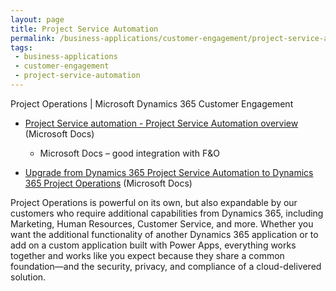```yaml
---
layout: page
title: Project Service Automation
permalink: /business-applications/customer-engagement/project-service-automation
tags:
 - business-applications
 - customer-engagement
 - project-service-automation
---
```


Project Operations | Microsoft Dynamics 365 Customer Engagement


* [Project Service automation - Project Service Automation overview](https://docs.microsoft.com/en-us/dynamics365-release-plan/2020wave2/finance-operations/dynamics365-project-operations/planned-features) (Microsoft Docs)
  * Microsoft Docs – good integration with F&O


* [Upgrade from Dynamics 365 Project Service Automation to Dynamics 365 Project Operations](https://docs.microsoft.com/en-us/dynamics365-release-plan/2020wave2/finance-operations/dynamics365-project-operations/upgrade-dynamics-365-project-service-automation-dynamics-365-project-operationss) (Microsoft Docs)

Project Operations is powerful on its own, but also expandable by our customers who require additional capabilities from Dynamics 365, including Marketing, Human Resources, Customer Service, and more. Whether you want the additional functionality of another Dynamics 365 application or to add on a custom application built with Power Apps, everything works together and works like you expect because they share a common foundation—and the security, privacy, and compliance of a cloud-delivered solution.
